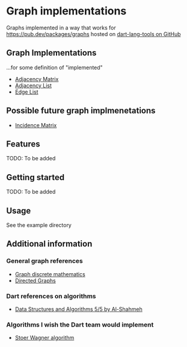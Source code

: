 # Graph implementations

Graphs implemented in a way that works for <https://pub.dev/packages/graphs> hosted on [dart-lang-tools on GitHub](https://github.com/dart-lang/tools/tree/main/pkgs/graphs)

## Graph Implementations

...for some definition of "implemented"

* [Adjacency Matrix](https://en.wikipedia.org/wiki/Adjacency_matrix)
* [Adjacency List](https://en.wikipedia.org/wiki/Adjacency_list)
* [Edge List](https://en.wikipedia.org/wiki/Edge_list)

## Possible future graph implmenetations

* [Incidence Matrix](https://en.wikipedia.org/wiki/Incidence_matrix)

## Features

TODO: To be added

## Getting started

TODO: To be added

## Usage

See the example directory

## Additional information

### General graph references

* [Graph discrete mathematics](https://en.wikipedia.org/wiki/Graph_(discrete_mathematics))
* [Directed Graphs](https://en.wikipedia.org/wiki/Directed_graph)

### Dart references on algorithms

* [Data Structures and Algorithms 5/5 by Al-Shahmeh](https://medium.com/@m.m.shahmeh/data-structures-algorithms-in-dart-5-5-660e0ef30a4d)

### Algorithms I wish the Dart team would implement

* [Stoer Wagner algorithm](https://en.wikipedia.org/wiki/Stoer%E2%80%93Wagner_algorithm)
